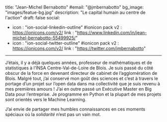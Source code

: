 title: "Jean-Michel Bernabotto"
#email: "@jmbernabotto"
bg_image: "images/featue-bg.jpg"
description: "Le capital humain au centre de l'action"
draft: false
social:
  - icon : "ion-social-linkedin-outline" #ionicon pack v2 : https://ionicons.com/v2/
    link : "https://www.linkedin.com/in/jean-michel-bernabotto-55499925/"
  - icon : "ion-social-twitter-outline" #ionicon pack v2 : https://ionicons.com/v2/
    link : "https://twitter.com/jmbernabotto"
---

J’étais, il y a déjà quelques années, professeur de mathématiques et de statistiques à l’INSA Centre-Val-de-Loire de Blois. Je suis passé du côté obscur de la force en devenant directeur de cabinet de l’agglomération de Blois.  Malgré tout, j’ai conservé mon goût des sciences et c’est à travers le portage d’un projet sur l’open data dans ma collectivité que je suis revenu à mes premières amours ! J’ai en outre passé un Exécutive Master en Big Data pour l’entreprise. Je programme en Python et la plupart de mes projets sont orientés vers le Machine Learning. 

J’ai envie de partager mes humbles connaissances en ces moments spéciaux où la *solidarité* n’est pas un vain mot. 
